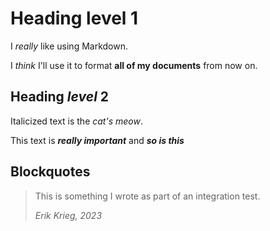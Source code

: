 # Heading level 1
I *really* like using Markdown.

I _think_ I'll use it to format **all of my documents** from now on.

## Heading _level_ 2

Italicized text is the *cat's meow*.

This text is ***really important*** and _**so is this**_

## Blockquotes

> This is something I wrote as part of an integration test.
>
> _Erik Krieg, 2023_

